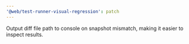```yaml
---
'@web/test-runner-visual-regression': patch
---
```


Output diff file path to console on snapshot mismatch, making it easier to inspect results.
